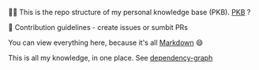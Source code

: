🙋‍♀️ This is the repo structure of my personal knowledge base (PKB). [PKB](https://en.wikipedia.org/wiki/Personal_knowledge_base) ?

🌈 Contribution guidelines - create issues or sumbit PRs

You can view everything here, because it's all [Markdown](https://en.wikipedia.org/wiki/Markdown) 😄

This is all my knowledge, in one place. See [dependency-graph](../assets/pkb.html)
